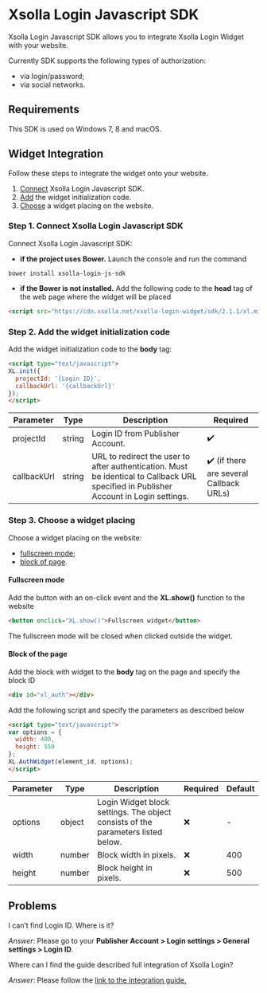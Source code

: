 # Xsolla Login Javascript SDK

Xsolla Login Javascript SDK allows you to integrate Xsolla Login Widget with your website.

Currently SDK supports the following types of authorization:
- via login/password;
- via social networks.

## Requirements

This SDK is used on Windows 7, 8 and macOS.

## Widget Integration

Follow these steps to integrate the widget onto your website. 

1. [Connect](#step-1-connect-xsolla-login-javascript-sdk) Xsolla Login Javascript SDK. 
1. [Add](#step-2-add-the-widget-initialization-code) the widget initialization code. 
1. [Choose](#step-3-choose-a-widget-placing) a widget placing on the website. 

### Step 1. Connect Xsolla Login Javascript SDK

Connect Xsolla Login Javascript SDK:

- **if the project uses Bower.** Launch the console and run the command

```shell script
bower install xsolla-login-js-sdk
```

- **if the Bower is not installed.** Add the following code to the **head** tag of the web page where the widget will be placed
  
```html
<script src="https://cdn.xsolla.net/xsolla-login-widget/sdk/2.1.1/xl.min.js"></script>
```

### Step 2. Add the widget initialization code

Add the widget initialization code to the **body** tag:

```html
<script type="text/javascript">
XL.init({
  projectId: '{Login ID}',
  callbackUrl: '{callbackUrl}'
});
</script>  
```

| Parameter   | Type   | Description                                                                                                                           | Required                                              |
|-------------|--------|---------------------------------------------------------------------------------------------------------------------------------------|-------------------------------------------------------|
| projectId   | string | Login ID from Publisher Account.                                                                                                      | :heavy_check_mark:                                    |
| callbackUrl | string | URL to redirect the user to after authentication. Must be identical to Callback URL specified in Publisher Account in Login settings. | :heavy_check_mark: (if there are several Callback URLs) |

### Step 3. Choose a widget placing

Choose a widget placing on the website:

- [fullscreen mode](#fullscreen-mode);
- [block of page](#block-of-the-page).

#### Fullscreen mode

Add the button with an on-click event and the **XL.show()** function to the website

```html
<button onclick="XL.show()">Fullscreen widget</button>
```

The fullscreen mode will be closed when clicked outside the widget.

#### Block of the page

Add the block with widget to the **body** tag on the page and specify the block ID

```html
<div id="xl_auth"></div>
```

Add the following script and specify the parameters as described below

```html
<script type="text/javascript">
var options = {
  width: 400,
  height: 550
};
XL.AuthWidget(element_id, options);
</script>
```

| Parameter      | Type          | Description                                                                               | Required | Default    |
|----------------|---------------|-------------------------------------------------------------------------------------------|----------|------------|
|     options    |     object    |     Login Widget block settings. The object consists of the parameters listed   below.    | :x:      |     -      |
|     width      |     number    |     Block width in pixels.                                                                | :x:      |     400    |
|     height     |     number    |     Block height in pixels.                                                               | :x:      |     500    |

## Problems

I can’t find Login ID. Where is it?

*Answer*: Please go to your **Publisher Account > Login settings > General settings > Login ID**.

Where can I find the guide described full integration of Xsolla Login?

*Answer*: Please follow the [link to the integration guide.](https://www.google.com/url?q=http://developers.xsolla.com/doc/login&amp;sa=D&amp;ust=1597228765394000&amp;usg=AOvVaw0omWF7PtpIIcvJJ42ArQS6)

